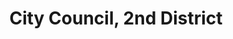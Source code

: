 ---
title: City Council, 2nd District
layout: division
categories:
    - chattanooga
excerpt:
ocdid: /country:us/state:tn/place:chattanooga/council_district:2
---